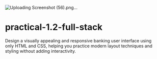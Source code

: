 ![Uploading Screenshot (56).png…]()
# practical-1.2-full-stack
Design a visually appealing and responsive banking user interface using only HTML and CSS, helping you practice modern layout techniques and styling without adding interactivity.
